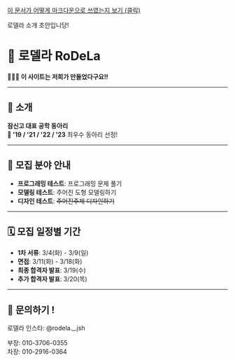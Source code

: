 [이 문서가 어떻게 마크다운으로 쓰였는지 보기 (클릭)](https://raw.githubusercontent.com/RoDeLa6/club-recruit/main/account/docs/rodela.md)

로델라 소개 초안입니당!

# 🚀 로델라 RoDeLa
**🧑🏻‍💻 이 사이트는 저희가 만들었다구요!!**
***
## 📌 소개
**잠신고 대표 공학 동아리**  
**👑 '19 / '21 / '22 / '23** 최우수 동아리 선정!
***
## 👏 모집 분야 안내

- **프로그래밍 테스트**: 프로그래밍 문제 풀기  
- **모델링 테스트**: 주어진 도형 모델링하기  
- **디자인 테스트**: ~~주어진주제 디자인하기~~

***

## 🗓️ 모집 일정별 기간
- **1차 서류**: 3/4(화) - 3/9(일)  
- **면접**: 3/11(화) - 3/18(화)  
- **최종 합격자 발표**: 3/19(수)  
- **추가 합격자 발표**: 3/20(목)

---
## 🌱 문의하기 !
로델라 인스타: <a href="https://instagram.com/rodela._.jsh" target='_blank' style="text-decoration:none" link="black" vlink="black" alink="black">@rodela._.jsh</a>

부장: 010-3706-0355  
차장: 010-2916-0364
